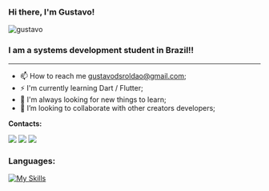 ### Hi there, I'm Gustavo!

<p align="left"> <img src="https://komarev.com/ghpvc/?username=gustavodsroldao&label=Profile%20views&color=0e75b6&style=flat" alt="gustavo" /> </p>

### I am a systems development student in Brazil!!

---

- 📫 How to reach me gustavodsroldao@gmail.com;
- ⚡ I'm currently learning Dart / Flutter;
- 🔭 I'm always looking for new things to learn;
- 💪 I’m looking to collaborate with other creators developers;

**Contacts:**  
<div>
<a href="https://www.linkedin.com/in/gustavodasilveiraroldao/" target="_blank"><img src="https://img.shields.io/badge/-LinkedIn-%230077B5?style=for-the-badge&logo=linkedin&logoColor=white" target="_blank"></a> 
<a href="https://www.instagram.com/gustavodasilveirasr/" target="_blank"><img src="https://img.shields.io/badge/Instagram-E4405F?style=for-the-badge&logo=instagram&logoColor=white" target="_blank"/></a> 
<a href="https://api.whatsapp.com/send?phone=5551980280868" target="_blank"><img src="https://img.shields.io/badge/WhatsApp-25D366?style=for-the-badge&logo=whatsapp&logoColor=white" target="_blank"> </a> 
</div>

### Languages:

[![My Skills](https://skillicons.dev/icons?i=dart,cs,js,ts,flutter,next)](https://skillicons.dev)


<br />
<br />
  
[instagram]: https://www.instagram.com/gustavodasilveirasr/
[linkedin]: https://www.linkedin.com/in/gustavodasilveiraroldao/
